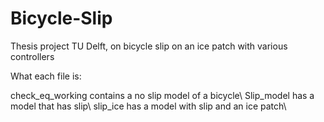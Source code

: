 # Bicycle-Slip
Thesis project TU Delft, on bicycle slip on an ice patch with various controllers


What each file is:

check_eq_working contains a no slip model of a bicycle\\
Slip_model has a model that has slip\\
slip_ice has a model with slip and an ice patch\\

